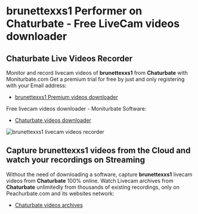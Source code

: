 # brunettexxs1 Performer on Chaturbate - Free LiveCam videos downloader

## Chaturbate Live Videos Recorder

Monitor and record livecam videos of **brunettexxs1** from **Chaturbate** with Moniturbate.com
Get a premium trial for free by just and only registering with your Email address:
* [brunettexxs1 Premium videos downloader](https://moniturbate.com/request-demo-licence-key.html)

Free livecam videos downloader - Moniturbate Software:
* [Chaturbate videos downloader](https://moniturbate.com/moniturbate-download-software.html)

![brunettexxs1 livecam videos recorder](https://peachurnet.com/templates/moniturbate-software.png)


## Capture brunettexxs1 videos from the Cloud and watch your recordings on Streaming

Without the need of downloading a software, capture **brunettexxs1** livecam videos from **Chaturbate** 100% online.
Watch Livecam archives from **Chaturbate** unlimitedly from thousands of existing recordings, only on Peachurbate.com and its websites network:
* [Chaturbate videos archives](https://peachurnet.com/)